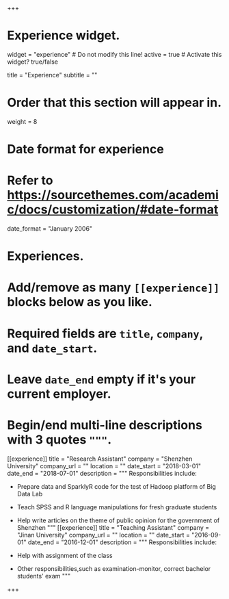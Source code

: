 +++
# Experience widget.
widget = "experience"  # Do not modify this line!
active = true  # Activate this widget? true/false

title = "Experience"
subtitle = ""

# Order that this section will appear in.
weight = 8

# Date format for experience
#   Refer to https://sourcethemes.com/academic/docs/customization/#date-format
date_format = "January 2006"

# Experiences.
#   Add/remove as many `[[experience]]` blocks below as you like.
#   Required fields are `title`, `company`, and `date_start`.
#   Leave `date_end` empty if it's your current employer.
#   Begin/end multi-line descriptions with 3 quotes `"""`.
[[experience]]
  title = "Research Assistant"
  company = "Shenzhen University"
  company_url = ""
  location = ""
  date_start = "2018-03-01"
  date_end = "2018-07-01"
  description = """
  Responsibilities include:
  
  * Prepare data and SparklyR code for the test of Hadoop platform of Big Data Lab
  * Teach SPSS and R language manipulations for fresh graduate students
  * Help write articles on the theme of public opinion for the government of Shenzhen
  """
[[experience]]
  title = "Teaching Assistant"
  company = "Jinan University"
  company_url = ""
  location = ""
  date_start = "2016-09-01"
  date_end = "2016-12-01"
  description = """
  Responsibilities include:
  
  * Help with assignment of the class
  * Other responsibilities,such as examination-monitor, correct bachelor students' exam
  """

+++
